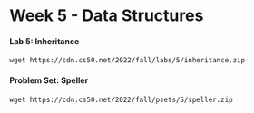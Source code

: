 # Week 5 - Data Structures

#### Lab 5: Inheritance

`wget https://cdn.cs50.net/2022/fall/labs/5/inheritance.zip`

#### Problem Set: Speller

`wget https://cdn.cs50.net/2022/fall/psets/5/speller.zip`
